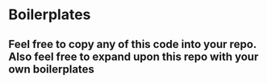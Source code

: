 # Boilerplates

## Feel free to copy any of this code into your repo. Also feel free to expand upon this repo with your own boilerplates
 
